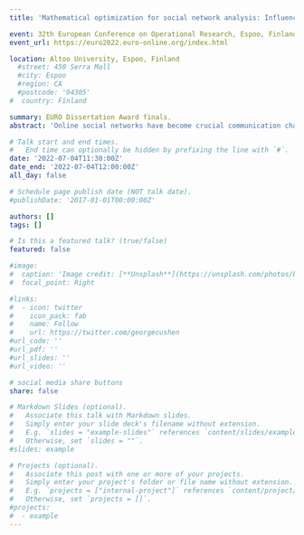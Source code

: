 ```yaml
---
title: 'Mathematical optimization for social network analysis: Influence maximization and community detection'

event: 32th European Conference on Operational Research, Espoo, Finland, July 3-6; (invited)
event_url: https://euro2022.euro-online.org/index.html

location: Altoo University, Espoo, Finland
  #street: 450 Serra Mall
  #city: Espoo
  #region: CA
  #postcode: '94305'
#  country: Finland

summary: EURO Dissertation Award finals.
abstract: 'Online social networks have become crucial communication channels recently. Millions of people participate in such networks including entities with commercial interests such as companies. The latter increasingly incorporate campaigns promoted via social networks into their marketing mix. Fundamental problems that arise in quantitative social network analysis in the context of (viral) marketing include (i) the identification of influential network nodes that may trigger a large information propagation cascade referred to as influence propagation, and (ii) the identification of homogeneous communities referred to as community detection. In this thesis, we address the aforementioned problems that are naturally subject to uncertainty regarding the input data. Reasons include that the strength of social ties and the homogeneity of individuals can only be roughly quantified by empirical observations. In particular we study three problems from the domain of influence propagation and one community detection problem. The focus is on the development of solution algorithms that allow to obtain optimal solutions or at least worst-case gaps to optimal solutions with methods from mathematical optimization. We thereby contrast with the majority of the related literature in which heuristic methods are used. The proposed algorithms employ techniques from mixed integer (non-)linear programming including column generation and (generalized) Benders decomposition that are both embedded into a branchand-cut framework. We also employ a Frank-Wolfe type solution algorithm for solving quadratic programs. Most of the proposed algorithms are accompanied by heuristics. The performance of the proposed algorithms is evaluated in extensive computational experiments on artificial and on real-world social network graphs from the literature as well as on new instances that we obtained via the developer interface of Twitter. Besides, several managerial insights are derived. The aforementioned uncertain input data is tackled with methods from stochastic optimization and robust optimization. Particularly regarding the latter domain, we propose and formally study a robust version of the standard quadratic problem that we use for a seemingly novel application, namely, community detection. Here, an uncertain (possibly indefinite) quadratic form is maximized over the unit simplex. We show that the copositive relaxation gap is equal to the minimax gap under some mild conditions on the curvature of uncertainty sets that are widely used in the related literature. We further derive conditions under which the robust version of the problem reduces to a traditional standard quadratic problem. Finally, concluding remarks are given including future research avenues.'

# Talk start and end times.
#   End time can optionally be hidden by prefixing the line with `#`.
date: '2022-07-04T11:30:00Z'
date_end: '2022-07-04T12:00:00Z'
all_day: false

# Schedule page publish date (NOT talk date).
#publishDate: '2017-01-01T00:00:00Z'

authors: []
tags: []

# Is this a featured talk? (true/false)
featured: false

#image:
#  caption: 'Image credit: [**Unsplash**](https://unsplash.com/photos/bzdhc5b3Bxs)'
#  focal_point: Right

#links:
#  - icon: twitter
#    icon_pack: fab
#    name: Follow
#    url: https://twitter.com/georgecushen
#url_code: ''
#url_pdf: ''
#url_slides: ''
#url_video: ''

# social media share buttons
share: false

# Markdown Slides (optional).
#   Associate this talk with Markdown slides.
#   Simply enter your slide deck's filename without extension.
#   E.g. `slides = "example-slides"` references `content/slides/example-slides.md`.
#   Otherwise, set `slides = ""`.
#slides: example

# Projects (optional).
#   Associate this post with one or more of your projects.
#   Simply enter your project's folder or file name without extension.
#   E.g. `projects = ["internal-project"]` references `content/project/deep-learning/index.md`.
#   Otherwise, set `projects = []`.
#projects:
#  - example
---
```


